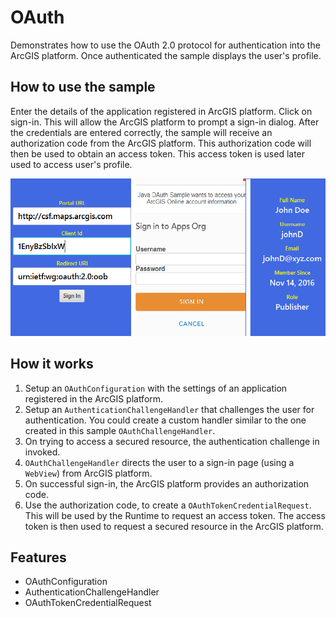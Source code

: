 <h1>OAuth</h1>

<p>Demonstrates how to use the OAuth 2.0 protocol for authentication into the ArcGIS platform. Once authenticated the sample displays the user's profile.</p>

<h2>How to use the sample</h2>

<p>Enter the details of the application registered in ArcGIS platform. Click on sign-in.
This will allow the ArcGIS platform to prompt a sign-in dialog. After the credentials are entered correctly, the sample
will receive an authorization code from the ArcGIS platform. This authorization code will then be used to obtain an
access token. This access token is used later used to access user's profile.</p>

<p><img src="OAuth.png"/></p>

<h2>How it works</h2>

<ol>
    <li>Setup an <code>OAuthConfiguration</code> with the settings of an application registered in the ArcGIS platform.</li>
    <li>Setup an <code>AuthenticationChallengeHandler</code> that challenges the user for authentication. You could
    create a custom handler similar to the one created in this sample <code>OAuthChallengeHandler</code>.</li>
    <li>On trying to access a secured resource, the authentication challenge in invoked.</li>
    <li><code>OAuthChallengeHandler</code> directs the user to a sign-in page (using a <code>WebView</code>) from ArcGIS platform.</li>
    <li>On successful sign-in, the ArcGIS platform provides an authorization code.</li>
    <li>Use the authorization code, to create a <code>OAuthTokenCredentialRequest</code>. This will be used by the Runtime
    to request an access token. The access token is then used to request a secured resource in the ArcGIS platform.</li>
</ol>

<h2>Features</h2>

<ul>
    <li>OAuthConfiguration</li>
    <li>AuthenticationChallengeHandler</li>
    <li>OAuthTokenCredentialRequest</li>
</ul>
